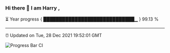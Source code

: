 ### Hi there 👋 I am Harry , 

⏳ Year progress { █████████████████████████████▁ } 99.13 %

---

⏰ Updated on Tue, 28 Dec 2021 19:52:01 GMT

![Progress Bar CI](https://github.com/duykhang68/duykhang68/workflows/Progress%20Bar%20CI/badge.svg)

